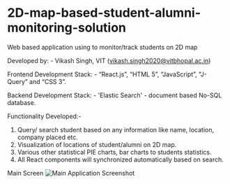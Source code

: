 # 2D-map-based-student-alumni-monitoring-solution
Web based application using to monitor/track students on 2D map

Developed by: - Vikash Singh, VIT (vikash.singh2020@vitbhopal.ac.in)

Frontend Development Stack: - “React.js”, “HTML 5”, “JavaScript”, "J-Query” and “CSS 3”.

Backend Development Stack: - 'Elastic Search' - document based No-SQL database. 

Functionality Developed:- 
1. Query/ search student based on any information like name, location, company placed etc.
2. Visualization of locations of student/alumni on 2D map.
3. Various other statistical PIE charts, bar charts to students statistics.
4. All React components will synchronized automatically based on search.

Main Screen
![Main Application Screenshot](https://user-images.githubusercontent.com/70851852/121740841-4ceba800-cb1b-11eb-88de-0f4cfe4b9b7b.JPG)

